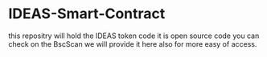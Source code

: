 # IDEAS-Smart-Contract

this repositry will hold the IDEAS token code 
it is open source code you can check on the BscScan
we will provide it here also for more easy of access. 
